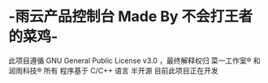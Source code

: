 # -雨云产品控制台 Made By 不会打王者的菜鸡-
此项目遵循 GNU General Public License v3.0 ，最终解释权归 菜一工作室® 和 润雨科技® 所有
程序基于 C/C++ 语言 半开源 
目前此项目正在开发
